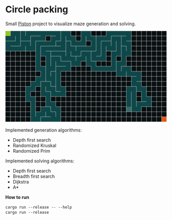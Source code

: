 # Circle packing

Small [Piston](https://github.com/PistonDevelopers/piston) project to visualize
maze generation and solving.

![screenshot](./screenshot.png)

Implemented generation algorithms:

  - Depth first search
  - Randomized Kruskal
  - Randomized Prim

Implemented solving algorithms:

  - Depth first search
  - Breadth first search
  - Dijkstra
  - A*

**How to run**

```
cargo run --release -- --help
cargo run --release
```
